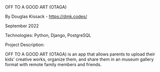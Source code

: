 OFF TO A GOOD ART (OTAGA)

By Douglas Kissack - https://dmk.codes/

September 2022

Technologies: Python, Django, PostgreSQL

Project Description:

OFF TO A GOOD ART (OTAGA) is an app that allows parents to upload their kids' creative works, organize them, and share them in an museum gallery format with remote family members and friends.
